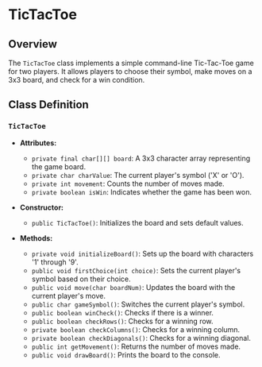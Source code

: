 # TicTacToe

## Overview

The `TicTacToe` class implements a simple command-line Tic-Tac-Toe game for two players. It allows players to choose their symbol, make moves on a 3x3 board, and check for a win condition.

## Class Definition

### `TicTacToe`

- **Attributes:**
  - `private final char[][] board`: A 3x3 character array representing the game board.
  - `private char charValue`: The current player's symbol ('X' or 'O').
  - `private int movement`: Counts the number of moves made.
  - `private boolean isWin`: Indicates whether the game has been won.

- **Constructor:**
  - `public TicTacToe()`: Initializes the board and sets default values.

- **Methods:**
  - `private void initializeBoard()`: Sets up the board with characters '1' through '9'.
  - `public void firstChoice(int choice)`: Sets the current player's symbol based on their choice.
  - `public void move(char boardNum)`: Updates the board with the current player's move.
  - `public char gameSymbol()`: Switches the current player's symbol.
  - `public boolean winCheck()`: Checks if there is a winner.
  - `public boolean checkRows()`: Checks for a winning row.
  - `private boolean checkColumns()`: Checks for a winning column.
  - `private boolean checkDiagonals()`: Checks for a winning diagonal.
  - `public int getMovement()`: Returns the number of moves made.
  - `public void drawBoard()`: Prints the board to the console.

